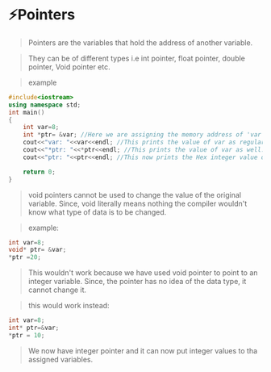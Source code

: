# ⚡Pointers

> Pointers are the variables that hold the address of another variable.

> They can be of different types i.e int pointer, float pointer, double pointer, Void pointer etc.

> example

```c++
#include<iostream>
using namespace std;
int main()
{
    int var=8;
    int *ptr= &var; //Here we are assigning the memory address of 'var' to the integer pointer 'ptr'
    cout<<"var: "<<var<<endl; //This prints the value of var as regular
    cout<<"*ptr: "<<*ptr<<endl; //This prints the value of var as well. Because ptr is holding the memory adderess of var and using * we can access the value
    cout<<"ptr: "<<ptr<<endl; //This now prints the Hex integer value of the memory location of var. Since no * is used it prints the actual memory location of var.

    return 0;
}

```

> void pointers cannot be used to change the value of the original variable. Since, void literally means nothing the compiler wouldn't know what type of data is to be changed.

> example:

```c++
int var=8;
void* ptr= &var;
*ptr =20;
```
> This wouldn't work because we have used void pointer to point to an integer variable. Since, the pointer has no idea of the data type, it cannot change it.

> this would work instead:

```c++
int var=8;
int* ptr=&var;
*ptr = 10;
```

> We now have integer pointer and it can now put integer values to tha assigned variables.
